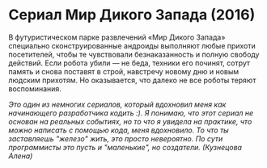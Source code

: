 # Сериал Мир Дикого Запада (2016) 

В футуристическом парке развлечений «Мир Дикого Запада» специально сконструированные андроиды выполняют любые прихоти посетителей, чтобы те чувствовали безнаказанность и полную свободу действий. Если робота убили — не беда, техники его починят, сотрут память и снова поставят в строй, навстречу новому дню и новым людским прихотям. Но оказывается, что далеко не все роботы теряют воспоминания.

*Это один из немногих сериалов, который вдохновил меня как начинающего разработчика кодить :). Я понимаю, что этот сериал не основан на реальных событиях, но то что я увидела на практике, что можно написать с помощью кода, меня вдохновило. То что ты заставляешь "железо" жить, это просто невероятно. По сути программисты это пусть и "маленькие", но создатели.
                                                                             (Кузнецова Алена)*

